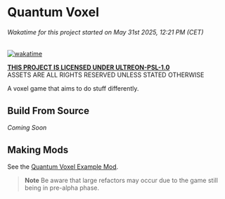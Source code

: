 # Quantum Voxel
###### Wakatime for this project started on May 31st 2025, 12:21 PM (CET)
[![wakatime](https://wakatime.com/badge/github/QuantumVoxel/quantum-voxel.svg?style=for-the-badge)](https://wakatime.com/badge/github/QuantumVoxel/quantum-voxel)

**[THIS PROJECT IS LICENSED UNDER ULTREON-PSL-1.0](LICENSE.md)**  
ASSETS ARE ALL RIGHTS RESERVED UNLESS STATED OTHERWISE

A voxel game that aims to do stuff differently.

## Build From Source
*Coming Soon* <!--Or maybe not? Who knows lmao-->

## Making Mods
See the [Quantum Voxel Example Mod](https://gitlab.com/ultreon/quantum/java-example-mod).
> **Note**
> Be aware that large refactors may occur due to the game still being in pre-alpha phase.
